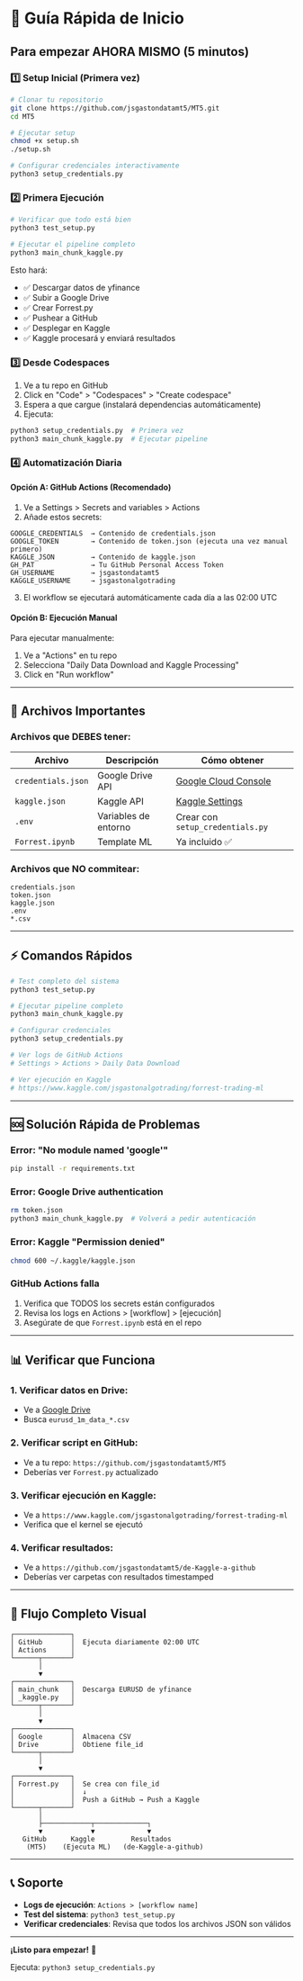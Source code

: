 # 🚀 Guía Rápida de Inicio

## Para empezar AHORA MISMO (5 minutos)

### 1️⃣ Setup Inicial (Primera vez)

```bash
# Clonar tu repositorio
git clone https://github.com/jsgastondatamt5/MT5.git
cd MT5

# Ejecutar setup
chmod +x setup.sh
./setup.sh

# Configurar credenciales interactivamente
python3 setup_credentials.py
```

### 2️⃣ Primera Ejecución

```bash
# Verificar que todo está bien
python3 test_setup.py

# Ejecutar el pipeline completo
python3 main_chunk_kaggle.py
```

Esto hará:
- ✅ Descargar datos de yfinance
- ✅ Subir a Google Drive
- ✅ Crear Forrest.py
- ✅ Pushear a GitHub
- ✅ Desplegar en Kaggle
- ✅ Kaggle procesará y enviará resultados

### 3️⃣ Desde Codespaces

1. Ve a tu repo en GitHub
2. Click en "Code" > "Codespaces" > "Create codespace"
3. Espera a que cargue (instalará dependencias automáticamente)
4. Ejecuta:

```bash
python3 setup_credentials.py  # Primera vez
python3 main_chunk_kaggle.py  # Ejecutar pipeline
```

### 4️⃣ Automatización Diaria

#### Opción A: GitHub Actions (Recomendado)

1. Ve a Settings > Secrets and variables > Actions
2. Añade estos secrets:

```
GOOGLE_CREDENTIALS  → Contenido de credentials.json
GOOGLE_TOKEN        → Contenido de token.json (ejecuta una vez manual primero)
KAGGLE_JSON         → Contenido de kaggle.json
GH_PAT              → Tu GitHub Personal Access Token
GH_USERNAME         → jsgastondatamt5
KAGGLE_USERNAME     → jsgastonalgotrading
```

3. El workflow se ejecutará automáticamente cada día a las 02:00 UTC

#### Opción B: Ejecución Manual

Para ejecutar manualmente:
1. Ve a "Actions" en tu repo
2. Selecciona "Daily Data Download and Kaggle Processing"
3. Click en "Run workflow"

---

## 📁 Archivos Importantes

### Archivos que DEBES tener:

| Archivo | Descripción | Cómo obtener |
|---------|-------------|--------------|
| `credentials.json` | Google Drive API | [Google Cloud Console](https://console.cloud.google.com/apis/credentials) |
| `kaggle.json` | Kaggle API | [Kaggle Settings](https://www.kaggle.com/settings/account) |
| `.env` | Variables de entorno | Crear con `setup_credentials.py` |
| `Forrest.ipynb` | Template ML | Ya incluido ✅ |

### Archivos que NO commitear:

```gitignore
credentials.json
token.json
kaggle.json
.env
*.csv
```

---

## ⚡ Comandos Rápidos

```bash
# Test completo del sistema
python3 test_setup.py

# Ejecutar pipeline completo
python3 main_chunk_kaggle.py

# Configurar credenciales
python3 setup_credentials.py

# Ver logs de GitHub Actions
# Settings > Actions > Daily Data Download

# Ver ejecución en Kaggle
# https://www.kaggle.com/jsgastonalgotrading/forrest-trading-ml
```

---

## 🆘 Solución Rápida de Problemas

### Error: "No module named 'google'"
```bash
pip install -r requirements.txt
```

### Error: Google Drive authentication
```bash
rm token.json
python3 main_chunk_kaggle.py  # Volverá a pedir autenticación
```

### Error: Kaggle "Permission denied"
```bash
chmod 600 ~/.kaggle/kaggle.json
```

### GitHub Actions falla
1. Verifica que TODOS los secrets están configurados
2. Revisa los logs en Actions > [workflow] > [ejecución]
3. Asegúrate de que `Forrest.ipynb` está en el repo

---

## 📊 Verificar que Funciona

### 1. Verificar datos en Drive:
- Ve a [Google Drive](https://drive.google.com)
- Busca `eurusd_1m_data_*.csv`

### 2. Verificar script en GitHub:
- Ve a tu repo: `https://github.com/jsgastondatamt5/MT5`
- Deberías ver `Forrest.py` actualizado

### 3. Verificar ejecución en Kaggle:
- Ve a `https://www.kaggle.com/jsgastonalgotrading/forrest-trading-ml`
- Verifica que el kernel se ejecutó

### 4. Verificar resultados:
- Ve a `https://github.com/jsgastondatamt5/de-Kaggle-a-github`
- Deberías ver carpetas con resultados timestamped

---

## 🎯 Flujo Completo Visual

```
┌──────────────┐
│ GitHub       │  Ejecuta diariamente 02:00 UTC
│ Actions      │
└──────┬───────┘
       │
       ▼
┌──────────────┐
│ main_chunk   │  Descarga EURUSD de yfinance
│ _kaggle.py   │
└──────┬───────┘
       │
       ▼
┌──────────────┐
│ Google       │  Almacena CSV
│ Drive        │  Obtiene file_id
└──────┬───────┘
       │
       ▼
┌──────────────┐
│ Forrest.py   │  Se crea con file_id
│              │  ↓
│              │  Push a GitHub → Push a Kaggle
└──────┬───────┘
       │
       ├────────────┬─────────────┐
       ▼            ▼             ▼
   GitHub      Kaggle         Resultados
    (MT5)    (Ejecuta ML)   (de-Kaggle-a-github)
```

---

## 📞 Soporte

- **Logs de ejecución**: `Actions > [workflow name]`
- **Test del sistema**: `python3 test_setup.py`
- **Verificar credenciales**: Revisa que todos los archivos JSON son válidos

---

**¡Listo para empezar!** 🎉

Ejecuta: `python3 setup_credentials.py`
